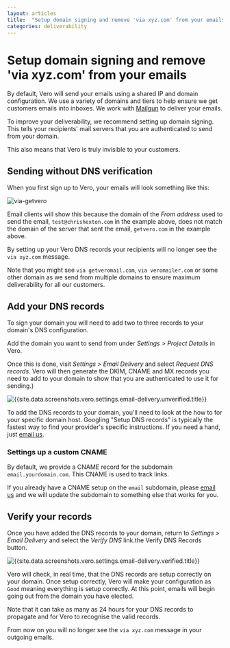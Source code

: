 ```yaml
---
layout: articles
title:  "Setup domain signing and remove 'via xyz.com' from your emails"
categories: deliverability
---
```


# Setup domain signing and remove 'via xyz.com' from your emails

By default, Vero will send your emails using a shared IP and domain configuration. We use a variety of domains and tiers to help ensure we get customers emails into inboxes. We work with [Mailgun]({{site.data.links.mailgun}}) to deliver your emails.

To improve your deliverability, we recommend setting up domain signing. This tells your recipients' mail servers that you are authenticated to send from your domain.

This also means that Vero is truly invisible to your customers.

## Sending without DNS verification

When you first sign up to Vero, your emails will look something like this:

![via-getvero](https://www.getvero.com/wp-content/uploads/2014/08/via-getvero.png)

Email clients will show this because the domain of the *From address* used to send the email, `test@chrishexton.com` in the example above, does not match the domain of the server that sent the email, `getvero.com` in the example above.

By setting up your Vero DNS records your recipients will no longer see the `via xyz.com` message.

Note that you might see `via getveromail.com`, `via veromailer.com` or some other domain as we send from multiple domains to ensure maximum deliverability for all our customers.

## Add your DNS records

To sign your domain you will need to add two to three records to your domain's DNS configuration.

Add the domain you want to send from under *Settings > Project Details* in Vero. 

Once this is done, visit *Settings > Email Delivery* and select *Request DNS records*. Vero will then generate the DKIM, CNAME and MX records you need to add to your domain to show that you are authenticated to use it for sending.)

![{{site.data.screenshots.vero.settings.email-delivery.unverified.title}}]({{site.data.screenshots.vero.settings.email-delivery.unverified.image}})

To add the DNS records to your domain, you'll need to look at the how to for your specific domain host. Googling "Setup DNS records" is typically the fastest way to find your provider's specific instructions. If you need a hand, just [email us]({{site.data.links.email_us}}).

### Settings up a custom CNAME

By default, we provide a CNAME record for the subdomain `email.yourdomain.com`. This CNAME is used to track links. 

If you already have a CNAME setup on the `email` subdomain, please [email us]({{site.data.links.email_us}}) and we will update the subdomain to something else that works for you.

## Verify your records

Once you have added the DNS records to your domain, return to *Settings > Email Delivery* and select the *Verify DNS* link.the 
Verify DNS Records button.

![{{site.data.screenshots.vero.settings.email-delivery.verified.title}}]({{site.data.screenshots.vero.settings.email-delivery.verified.image}})

Vero will check, in real time, that the DNS records are setup correctly on your domain. Once setup correctly, Vero will make your configuration as `Good` meaning everything is setup correctly. At this point, emails will begin going out from the domain you have elected.

Note that it can take as many as 24 hours for your DNS records to propagate and for Vero to recognise the valid records.

From now on you will no longer see the `via xyz.com` message in your outgoing emails.